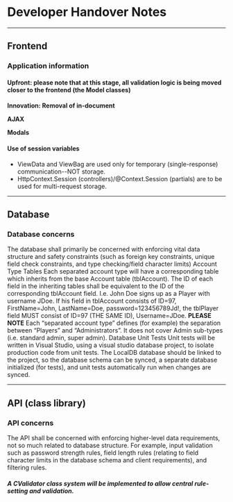 # Developer Handover Notes

---

## Frontend

### Application information

#### Upfront: please note that at this stage, all validation logic is being moved closer to the frontend (the Model classes)

#### Innovation: Removal of in-document <script>s via custom tag attributes & JavaScript (CAjaxNavigator)
Throughout the app, you'll see \<a> links, \<button>s, and \<form>s with (custom) data attributes, including:
- data-ajax-nav
- data-ajax-form
- data-action
- data-target
- data-url
...and many, many, many commented out <script> sections.
These [data-xyz] thingies are custom attributes that I added, alongside a JS class (CAjaxNavigator) which, in tandem, remove 85% of the tedium in setting up AJAX. No more countless \<script> tags... just a single, central, smart JS object attached to the window which collects all events on these elements and reroutes them depending on A: which tags are attached, and B: the data those tags contain (i.e. names of actions).
I am currently rerouting my save logic through the tag system too--as the logic is different (a progress/confirmation modal is displayed).

#### Integral setup
- ViewBag.IsLoggedIn must be set to `true` when a user successfully authenticates.
	- It is used by ajax to know when to display/hide content.

#### _Layout partial setup
- window.sessionController must be set upon controller domain change (so, between the admin and game pages).
	- It’s used (in a js module, CAjaxNavigator) when building URLs for ajax navigation & form submission.
- Any shared CSS should be imported in the _Layout for each major domain page.

##### Global Script Imports 
**The following scripts MUST be imported in each _Layout:**
JQuery 
 <script src="~/lib/jquery/dist/jquery.min.js"></script>
AJAX
<script src="/js/ajaxHelpers/partialLoader.js" type="module"></script>
<script src="/js/ajaxHelpers/saveHandler.js" type="module"></script>
<script src="/js/ajaxHelpers/CAjaxNavigator.js" type="module"></script>
Modals
<script src="/js/CAppModals.js" type="module"></script>

#### Use of session variables
- ViewData and ViewBag are used only for temporary (single-response) communication--NOT storage.
- HttpContext.Session (controllers)/@Context.Session (partials) are to be used for multi-request storage.

---

## Database

### Database concerns
The database shall primarily be concerned with enforcing vital data structure and safety constraints (such as foreign key constraints, unique field check constraints, and type checking/field character limits)
Account Type Tables
Each separated account type will have a corresponding table which inherits from the base Account table (tblAccount). The ID of each field in the inheriting tables shall be equivalent to the ID of the corresponding tblAccount field.
I.e. John Doe signs up as a Player with username JDoe. If his field in tblAccount consists of ID=97, FirstName=John, LastName=Doe, password=123456789Jd!, the tblPlayer field MUST consist of ID=97 (THE SAME ID), Username=JDoe.
**PLEASE NOTE**
Each “separated account type” defines (for example) the separation between “Players” and “Administrators”. It does not cover Admin sub-types (i.e. standard admin, super admin).
Database Unit Tests
Unit tests will be written in Visual Studio, using a visual studio database project, to isolate production code from unit tests.
The LocalDB database should be linked to the project, so the database schema can be synced, a separate database initialized (for tests), and unit tests automatically run when changes are synced.

---

## API (class library)

### API concerns
The API shall be concerned with enforcing higher-level data requirements, not so much related to database structure. For example, input validation such as password strength rules, field length rules (relating to field character limits in the database schema and client requirements), and filtering rules.
##### A CValidator class system will be implemented to allow central rule-setting and validation.